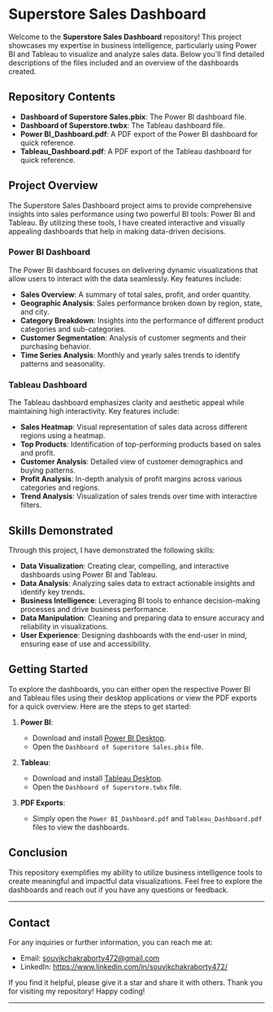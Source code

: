 # Superstore Sales Dashboard

Welcome to the **Superstore Sales Dashboard** repository! This project showcases my expertise in business intelligence, particularly using Power BI and Tableau to visualize and analyze sales data. Below you'll find detailed descriptions of the files included and an overview of the dashboards created.

## Repository Contents

- **Dashboard of Superstore Sales.pbix**: The Power BI dashboard file.
- **Dashboard of Superstore.twbx**: The Tableau dashboard file.
- **Power BI_Dashboard.pdf**: A PDF export of the Power BI dashboard for quick reference.
- **Tableau_Dashboard.pdf**: A PDF export of the Tableau dashboard for quick reference.

## Project Overview

The Superstore Sales Dashboard project aims to provide comprehensive insights into sales performance using two powerful BI tools: Power BI and Tableau. By utilizing these tools, I have created interactive and visually appealing dashboards that help in making data-driven decisions.

### Power BI Dashboard

The Power BI dashboard focuses on delivering dynamic visualizations that allow users to interact with the data seamlessly. Key features include:

- **Sales Overview**: A summary of total sales, profit, and order quantity.
- **Geographic Analysis**: Sales performance broken down by region, state, and city.
- **Category Breakdown**: Insights into the performance of different product categories and sub-categories.
- **Customer Segmentation**: Analysis of customer segments and their purchasing behavior.
- **Time Series Analysis**: Monthly and yearly sales trends to identify patterns and seasonality.

### Tableau Dashboard

The Tableau dashboard emphasizes clarity and aesthetic appeal while maintaining high interactivity. Key features include:

- **Sales Heatmap**: Visual representation of sales data across different regions using a heatmap.
- **Top Products**: Identification of top-performing products based on sales and profit.
- **Customer Analysis**: Detailed view of customer demographics and buying patterns.
- **Profit Analysis**: In-depth analysis of profit margins across various categories and regions.
- **Trend Analysis**: Visualization of sales trends over time with interactive filters.

## Skills Demonstrated

Through this project, I have demonstrated the following skills:

- **Data Visualization**: Creating clear, compelling, and interactive dashboards using Power BI and Tableau.
- **Data Analysis**: Analyzing sales data to extract actionable insights and identify key trends.
- **Business Intelligence**: Leveraging BI tools to enhance decision-making processes and drive business performance.
- **Data Manipulation**: Cleaning and preparing data to ensure accuracy and reliability in visualizations.
- **User Experience**: Designing dashboards with the end-user in mind, ensuring ease of use and accessibility.

## Getting Started

To explore the dashboards, you can either open the respective Power BI and Tableau files using their desktop applications or view the PDF exports for a quick overview. Here are the steps to get started:

1. **Power BI**:
    - Download and install [Power BI Desktop](https://powerbi.microsoft.com/desktop/).
    - Open the `Dashboard of Superstore Sales.pbix` file.

2. **Tableau**:
    - Download and install [Tableau Desktop](https://www.tableau.com/products/desktop).
    - Open the `Dashboard of Superstore.twbx` file.

3. **PDF Exports**:
    - Simply open the `Power BI_Dashboard.pdf` and `Tableau_Dashboard.pdf` files to view the dashboards.

## Conclusion

This repository exemplifies my ability to utilize business intelligence tools to create meaningful and impactful data visualizations. Feel free to explore the dashboards and reach out if you have any questions or feedback.

---

## Contact

For any inquiries or further information, you can reach me at:

- Email: souvikchakraborty472@gmail.com
- LinkedIn: https://www.linkedin.com/in/souvikchakraborty472/

If you find it helpful, please give it a star and share it with others.
Thank you for visiting my repository! Happy coding!

---
